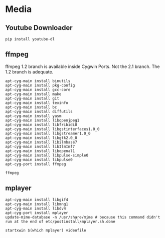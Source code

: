 Media
=====

Youtube Downloader
------------------

```
pip install youtube-dl
```

ffmpeg
------

ffmpeg 1.2 branch is available inside Cygwin Ports. Not the 2.1 branch. The 1.2 branch is adequate.

```
apt-cyg-main install binutils
apt-cyg-main install pkg-config
apt-cyg-main install gcc-core
apt-cyg-main install make
apt-cyg-main install git
apt-cyg-main install texinfo
apt-cyg-main install bc
apt-cyg-main install diffutils
apt-cyg-main install yasm
apt-cyg-main install libopenjpeg1
apt-cyg-main install libfribidi0
apt-cyg-main install libgstinterfaces1.0_0
apt-cyg-main install libgstreamer1.0_0
apt-cyg-main install libgtk2.0_0
apt-cyg-main install libilmbase7
apt-cyg-main install libIlmImf7
apt-cyg-main install libopenal1
apt-cyg-main install libpulse-simple0
apt-cyg-main install libpulse0
apt-cyg-port install ffmpeg

ffmpeg
```

mplayer
-------

```
apt-cyg-main install libgif4
apt-cyg-main install libmng1
apt-cyg-main install libdv4
apt-cyg-port install mplayer
update-mime-database -n /usr/share/mime # because this command didn't run at the end of etc/postinstall/mplayer.sh.done
```

```
startxwin $(which mplayer) videofile
```